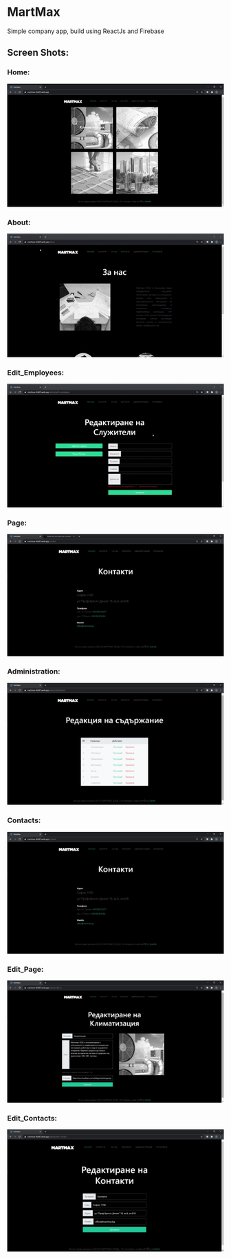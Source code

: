 # MartMax

Simple company app, build using ReactJs and Firebase

## Screen Shots:

### Home:
<img src="https://github.com/yotkoKanchev/MartMax/blob/main/screenShots/home.gif?raw=true" />

### About:
<img src="https://github.com/yotkoKanchev/MartMax/blob/main/screenShots/about.gif?raw=true" />

### Edit_Employees:
<img src="https://github.com/yotkoKanchev/MartMax/blob/main/screenShots/edit_employees.gif?raw=true" />

### Page:
<img src="https://github.com/yotkoKanchev/MartMax/blob/main/screenShots/page.jpg?raw=true" />

### Administration:
<img src="https://github.com/yotkoKanchev/MartMax/blob/main/screenShots/administration.jpg?raw=true" />

### Contacts:
<img src="https://github.com/yotkoKanchev/MartMax/blob/main/screenShots/contacts.jpg?raw=true" />

### Edit_Page:
<img src="https://github.com/yotkoKanchev/MartMax/blob/main/screenShots/edit_page.jpg?raw=true" />

### Edit_Contacts:
<img src="https://github.com/yotkoKanchev/MartMax/blob/main/screenShots/edit_contacts.jpg?raw=true" />
